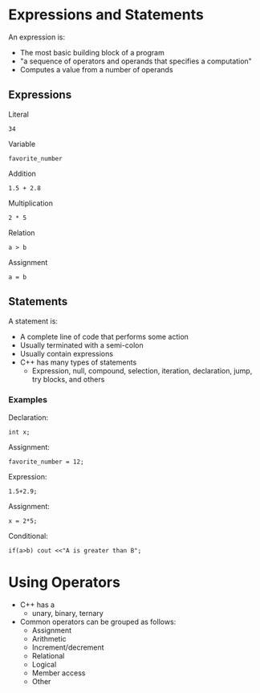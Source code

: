 # Expressions and Statements
An expression is:
<ul>
    <li>The most basic building block of a program</li>
    <li>"a sequence of operators and operands that specifies a computation"</li>
    <li>Computes a value from a number of operands</li>
</ul>

## Expressions
Literal
```
34 
```
Variable
```
favorite_number
```
Addition
```
1.5 + 2.8
```

Multiplication
```
2 * 5
```

Relation
```
a > b
```
Assignment
```
a = b
```

## Statements
A statement is:
<ul>
    <li>A complete line of code that performs some action</li>
    <li>Usually terminated with a semi-colon</li>
    <li>Usually contain expressions</li>
    <li>C++ has many types of statements
        <ul>
            <li>Expression, null, compound, selection, iteration, declaration, jump, try blocks, and others</li>
        </ul>
    </li>
</ul>

### Examples
Declaration:
```
int x;
```
Assignment:
```
favorite_number = 12;
```
Expression:
```
1.5+2.9;
```
Assignment:
```
x = 2*5;
```
Conditional:
```
if(a>b) cout <<"A is greater than B";
```
# Using Operators
<ul> 
    <li>C++ has a 
        <ul>
        <li>unary, binary, ternary</li>
        </ul>
    </li>
    <li>Common operators can be grouped as follows:
        <ul>
        <li>Assignment</li>
        <li>Arithmetic</li>
        <li>Increment/decrement</li>
        <li>Relational</li>
        <li>Logical</li>
        <li>Member access</li>
        <li>Other</li>
        </ul>
    </li>
</ul>